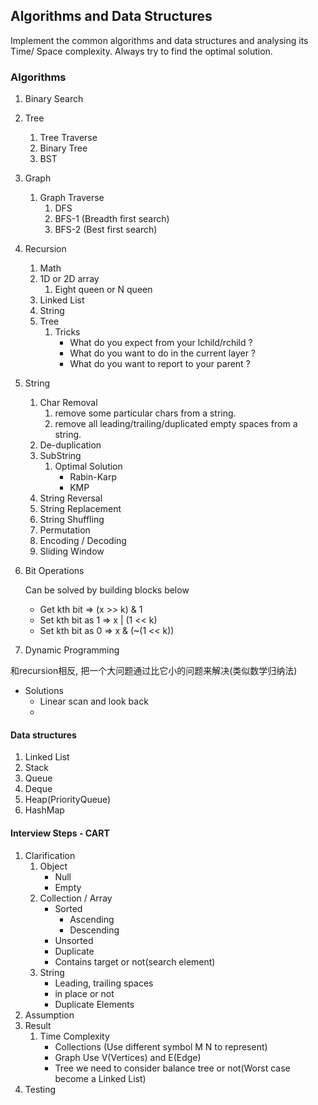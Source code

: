## Algorithms and Data Structures
Implement the common algorithms and data structures and analysing its Time/ Space complexity. Always try to find the optimal solution.

### Algorithms
1. Binary Search

1. Tree
    1. Tree Traverse
    1. Binary Tree
    1. BST
1. Graph    
    1. Graph Traverse
        1. DFS
        1. BFS-1 (Breadth first search)
        1. BFS-2 (Best first search)
1. Recursion
    1. Math
    1. 1D or 2D array
        1. Eight queen or N queen
    1. Linked List
    1. String
    1. Tree
        1. Tricks
            * What do you expect from your lchild/rchild ?
            * What do you want to do in the current layer ?
            * What do you want to report to your parent ?
1. String
    1. Char Removal
        1. remove some particular chars from a string.
        1. remove all​ leading/trailing/duplicated​ empty spaces from a string.
    1. De-duplication
    1. SubString
        1. Optimal Solution
            * Rabin-Karp
            * KMP
    1. String Reversal
    1. String Replacement
    1. String Shuffling
    1. Permutation
    1. Encoding / Decoding
    1. Sliding Window
1. Bit Operations

    Can be solved by building blocks below

    * Get kth bit   =>   (x >> k) & 1
    * Set kth bit as 1  =>  x | (1 << k)
    * Set kth bit as 0  =>  x & (~(1 << k))
    
1. Dynamic Programming

和recursion相反, 把一个大问题通过比它小的问题来解决(类似数学归纳法)

* Solutions
    * Linear scan and look back
    * 
        
    

#### Data structures
1. Linked List
1. Stack
1. Queue
1. Deque
1. Heap(PriorityQueue)
1. HashMap

#### Interview Steps - CART
1. Clarification
    1. Object
        * Null
        * Empty
    1. Collection / Array
        * Sorted
            * Ascending
            * Descending
        * Unsorted
        * Duplicate
        * Contains target or not(search element)
    1. String
        * Leading, trailing spaces
        * in place or not
        * Duplicate Elements
1. Assumption
1. Result
    1. Time Complexity
        * Collections (Use different symbol M N to  represent)
        * Graph Use V(Vertices) and E(Edge)
        * Tree we need to consider balance tree or not(Worst case become a Linked List)
1. Testing

